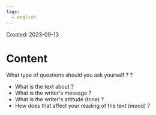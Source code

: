 ```yaml
---
tags:
  - english
---
```

Created: 2023-09-13

# Content
What type of questions should you ask yourself ?
?
- What is the text about ?
- What is the writer's message ?
- What is the writer's attitude (tone) ?
- How does that affect your reading of the text (mood) ?
<!--SR:!2024-06-10,153,230-->